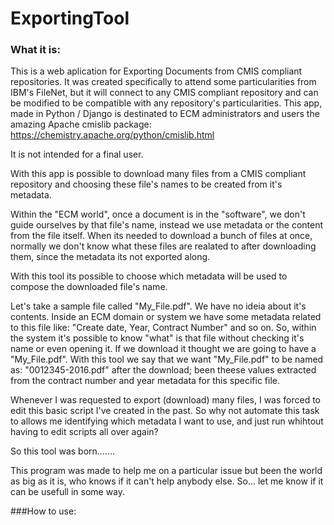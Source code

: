 # ExportingTool
### What it is:
This is a web aplication for Exporting Documents from CMIS compliant repositories.
It was created specifically to attend some particularities from IBM's FileNet, but it will connect to any CMIS compliant repository and can be modified to be compatible with any repository's particularities.
This app, made in Python / Django is destinated to ECM administrators and users the amazing Apache cmislib package: https://chemistry.apache.org/python/cmislib.html

It is not intended for a final user.

With this app is possible to download many files from a CMIS compliant repository and choosing these file's names to be created from it's metadata.

Within the "ECM world", once a document is in the "software", we don't guide ourselves by that file's name, instead we use metadata or the content from the file itself.
When its needed to download a bunch of files at once, normally we don't know what these files are realated to after downloading them, since the metadata its not exported along.

With this tool its possible to choose which metadata will be used to compose the downloaded file's name.

Let's take a sample file called "My_File.pdf". We have no ideia about it's contents. Inside an ECM domain or system we have some metadata related to this file like: "Create date, Year, Contract Number" and so on. So, within the system it's possible to know "what" is that file without checking it's name or even opening it. If we download it thought we are going to have a "My_File.pdf". With this tool we say that we want "My_File.pdf" to be named as: "0012345-2016.pdf" after the download; been theese values extracted from the contract number and year metadata for this specific file.

Whenever I was requested to export (download) many files, I was forced to edit this basic script I've created in the past. So why not automate this task to allows me identifying which metadata I want to use, and just run whihtout having to edit scripts all over again?

So this tool was born.......

This program was made to help me on a particular issue but been the world as big as it is, who knows if it can't help anybody else.
So... let me know if it can be usefull in some way.

###How to use:
